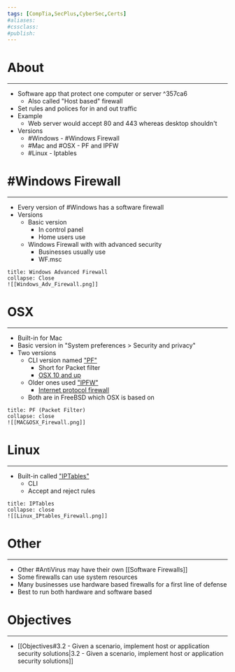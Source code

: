 ```yaml
---
tags: [CompTia,SecPlus,CyberSec,Certs]
#aliases:
#cssclass:
#publish:
---
```


# About
---
- Software app that protect one computer or server ^357ca6
	- Also called "Host based" firewall
- Set rules and polices for in and out traffic
- Example
	- Web server would accept 80 and 443 whereas desktop shouldn't
- Versions
	- #Windows  - #Windows Firewall
	- #Mac and #OSX - PF and IPFW
	- #Linux - Iptables


# #Windows Firewall
---
- Every version of #Windows has a software firewall
- Versions
	- Basic version
		- In control panel
		- Home users use
	- Windows Firewall with with advanced security
		- Businesses usually use
		- WF.msc

```ad-info
title: Windows Advanced Firewall
collapse: Close
![[Windows_Adv_Firewall.png]]
```


# OSX
---
- Built-in for Mac
- Basic version in "System preferences > Security and privacy"
- Two versions
	- CLI version named <u>"PF"</u>
		- Short for Packet filter
		- <u>OSX 10 and up</u>
	- Older ones used <u>"IPFW"</u>
		- <u>Internet protocol firewall</u>
	- Both are in FreeBSD which OSX is based on

```ad-info
title: PF (Packet Filter)
collapse: close
![[MAC&OSX_Firewall.png]]
```

# Linux
---
- Built-in called <u>"IPTables"</u>
	- CLI
	- Accept and reject rules

```ad-info
title: IPTables
collapse: close
![[Linux_IPtables_Firewall.png]]
```


# Other
---

- Other #AntiVirus  may have their own [[Software Firewalls]]
- Some firewalls can use system resources
- Many businesses use hardware based firewalls for a first line of defense
- Best to run both hardware and software based

# Objectives
---
- [[Objectives#3.2 - Given a scenario, implement host or application security solutions|3.2 - Given a scenario, implement host or application security solutions]]
